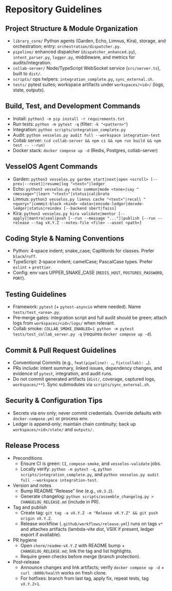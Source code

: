 # Repository Guidelines

## Project Structure & Module Organization
- `library_core/` Python agents (Garden, Echo, Limnus, Kira), storage, and orchestration; entry: `orchestration/dispatcher.py`.
- `pipeline/` enhanced dispatcher (`dispatcher_enhanced.py`), `intent_parser.py`, `logger.py`, middleware, and metrics for audits/integration.
- `collab-server/` Node/TypeScript WebSocket service (`src/server.ts`), built to `dist/`.
- `scripts/` ops helpers: `integration_complete.py`, `sync_external.sh`.
- `tests/` pytest suites; workspace artifacts under `workspaces/<id>/` (logs, state, outputs).

## Build, Test, and Development Commands
- Install: `python3 -m pip install -r requirements.txt`
- Run tests: `python -m pytest -q` (filter: `-k "<pattern>"`)
- Integration: `python scripts/integration_complete.py`
- Audit: `python vesselos.py audit full --workspace integration-test`
- Collab server: `(cd collab-server && npm ci && npm run build && npm test -- --run)`
- Docker stack: `docker compose up -d` (Redis, Postgres, collab-server)

## VesselOS Agent Commands
- Garden: `python3 vesselos.py garden start|next|open <scroll> [--prev|--reset]|resume|log "<text>"|ledger`
- Echo: `python3 vesselos.py echo summon|mode <tone>|say "<message>"|learn "<text>"|status|calibrate`
- Limnus: `python3 vesselos.py limnus cache "<text>"|recall "<query>"|commit-block <kind> <data>|encode-ledger|decode-ledger|status|reindex [--backend sbert|faiss]`
- Kira: `python3 vesselos.py kira validate|mentor [--apply]|mantra|seal|push [--run --message "..."]|publish [--run --release --tag vX.Y.Z --notes-file <file> --asset <path>]`

## Coding Style & Naming Conventions
- Python: 4‑space indent; snake_case; CapWords for classes. Prefer `black`/`ruff`.
- TypeScript: 2‑space indent; camelCase; PascalCase types. Prefer `eslint` + `prettier`.
- Config: env vars UPPER_SNAKE_CASE (`REDIS_HOST`, `POSTGRES_PASSWORD`, `PORT`).

## Testing Guidelines
- Framework: `pytest` (+ `pytest-asyncio` where needed). Name `tests/test_<area>.py`.
- Pre‑merge gates: integration script and full audit should be green; attach logs from `workspaces/<id>/logs/` when relevant.
- Collab smoke: `COLLAB_SMOKE_ENABLED=1 python -m pytest tests/test_collab_server.py -q` (requires `docker compose up -d`).

## Commit & Pull Request Guidelines
- Conventional Commits (e.g., `feat(pipeline): …`, `fix(collab): …`).
- PRs include: intent summary, linked issues, dependency changes, and evidence of `pytest`, integration, and audit runs.
- Do not commit generated artifacts (`dist/`, coverage, captured logs, `workspaces/**`). Sync submodules via `scripts/sync_external.sh`.

## Security & Configuration Tips
- Secrets via env only; never commit credentials. Override defaults with `docker-compose.yml` or process env.
- Ledger is append‑only; maintain chain continuity; back up `workspaces/<id>/state/` and `outputs/`.

## Release Process
- Preconditions
  - Ensure CI is green: `CI`, `compose-smoke`, and `vesselos-validate` jobs.
  - Locally verify: `python -m pytest -q`, `python scripts/integration_complete.py`, and `python vesselos.py audit full --workspace integration-test`.
- Version and notes
  - Bump README “Release” line (e.g., `v0.3.2`).
  - Generate changelog: `python scripts/assemble_changelog.py > CHANGELOG_RELEASE.md` (include in PR).
- Tag and publish
  - Create tag: `git tag -a vX.Y.Z -m "Release vX.Y.Z" && git push origin vX.Y.Z`.
  - Release workflow (`.github/workflows/release.yml`) runs on tags `v*` and attaches artifacts (lambda-vite dist, VSIX if present, ledger export if available).
- PR hygiene
  - Open `chore/readme-vX.Y.Z` with README bump + `CHANGELOG_RELEASE.md`; link the tag and list highlights.
  - Require green checks before merge (branch protection).
- Post‑release
  - Announce changes and link artifacts; verify `docker compose up -d` + `curl :8000/health` works on fresh clone.
  - For hotfixes: branch from last tag, apply fix, repeat tests, tag `vX.Y.Z+1`.
